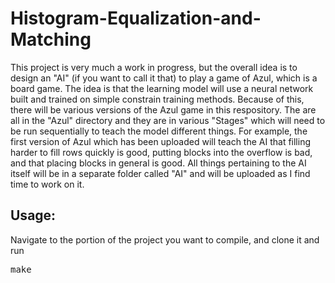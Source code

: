 # Histogram-Equalization-and-Matching
This project is very much a work in progress, but the overall idea is to design an "AI" (if you want to call it that) to play a game of Azul, which is a board game. The idea is that the learning model will use a neural network built and trained on simple constrain training methods. Because of this, there will be various versions of the Azul game in this respository. The are all in the "Azul" directory and they are in various "Stages" which will need to be run sequentially to teach the model different things. For example, the first version of Azul which has been uploaded will teach the AI that filling harder to fill rows quickly is good, putting blocks into the overflow is bad, and that placing blocks in general is good. All things pertaining to the AI itself will be in a separate folder called "AI" and will be uploaded as I find time to work on it.  

## Usage:
Navigate to the portion of the project you want to compile, and clone it and run
<pre>
make

